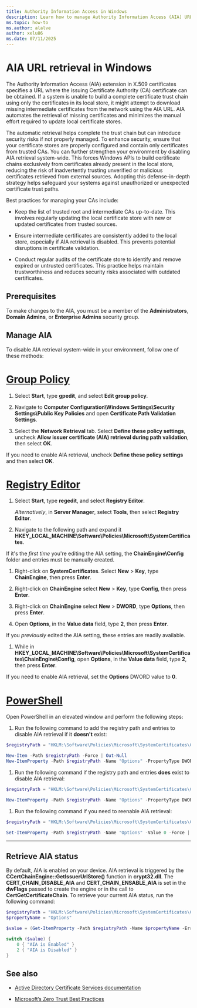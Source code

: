 ```yaml
---
title: Authority Information Access in Windows
description: Learn how to manage Authority Information Access (AIA) URL retrieval in Windows, ensuring certificate trust chains are built safely.
ms.topic: how-to
ms.author: alalve
author: xelu86
ms.date: 07/11/2025
---
```


# AIA URL retrieval in Windows

The Authority Information Access (AIA) extension in X.509 certificates specifies a URL where the issuing Certificate Authority (CA) certificate can be obtained. If a system is unable to build a complete certificate trust chain using only the certificates in its local store, it might attempt to download missing intermediate certificates from the network using the AIA URL. AIA automates the retrieval of missing certificates and minimizes the manual effort required to update local certificate stores.

The automatic retrieval helps complete the trust chain but can introduce security risks if not properly managed. To enhance security, ensure that your certificate stores are properly configured and contain only certificates from trusted CAs. You can further strengthen your environment by disabling AIA retrieval system-wide. This forces Windows APIs to build certificate chains exclusively from certificates already present in the local store, reducing the risk of inadvertently trusting unverified or malicious certificates retrieved from external sources. Adopting this defense-in-depth strategy helps safeguard your systems against unauthorized or unexpected certificate trust paths.

Best practices for managing your CAs include:

- Keep the list of trusted root and intermediate CAs up-to-date. This involves regularly updating the local certificate store with new or updated certificates from trusted sources.

- Ensure intermediate certificates are consistently added to the local store, especially if AIA retrieval is disabled. This prevents potential disruptions in certificate validation.

- Conduct regular audits of the certificate store to identify and remove expired or untrusted certificates. This practice helps maintain trustworthiness and reduces security risks associated with outdated certificates.

## Prerequisites

To make changes to the AIA, you must be a member of the **Administrators**, **Domain Admins**, or **Enterprise Admins** security group.

## Manage AIA

To disable AIA retrieval system-wide in your environment, follow one of these methods:

# [Group Policy](#tab/gp)

1. Select **Start**, type **gpedit**, and select **Edit group policy**.

1. Navigate to **Computer Configuration\Windows Settings\Security Settings\Public Key Policies** and open **Certificate Path Validation Settings**.

1. Select the **Network Retrieval** tab. Select **Define these policy settings**, uncheck **Allow issuer certificate (AIA) retrieval during path validation**, then select **OK**.

If you need to enable AIA retrieval, uncheck **Define these policy settings** and then select **OK**.

# [Registry Editor](#tab/registry)

1. Select **Start**, type **regedit**, and select **Registry Editor**.

   *Alternatively*, in **Server Manager**, select **Tools**, then select **Registry Editor**.

1. Navigate to the following path and expand it **HKEY_LOCAL_MACHINE\Software\Policies\Microsoft\SystemCertificates**.

If it's the *first time* you're editing the AIA setting, the **ChainEngine\Config** folder and entries must be manually created.

1. Right-click on **SystemCertificates**. Select **New** > **Key**, type **ChainEngine**, then press **Enter**.

1. Right-click on **ChainEngine** select **New** > **Key**, type **Config**, then press **Enter**.

1. Right-click on **ChainEngine** select **New** > **DWORD**, type **Options**, then press **Enter**.

1. Open **Options**, in the **Value data** field, type **2**, then press **Enter**.

If you *previously* edited the AIA setting, these entries are readily available.

1. While in **HKEY_LOCAL_MACHINE\Software\Policies\Microsoft\SystemCertificates\ChainEngine\Config**, open **Options**, in the **Value data** field, type **2**, then press **Enter**.

If you need to enable AIA retrieval, set the **Options** DWORD value to **0**.

# [PowerShell](#tab/powershell)

Open PowerShell in an elevated window and perform the following steps:

1. Run the following command to add the registry path and entries to disable AIA retrieval if it **doesn't** exist:

```powershell
$registryPath = "HKLM:\Software\Policies\Microsoft\SystemCertificates\ChainEngine\Config"

New-Item -Path $registryPath -Force | Out-Null
New-ItemProperty -Path $registryPath -Name "Options" -PropertyType DWORD -Value 2 -Force | Out-Null
```

1. Run the following command if the registry path and entries **does** exist to disable AIA retrieval:

```powershell
$registryPath = "HKLM:\Software\Policies\Microsoft\SystemCertificates\ChainEngine\Config"

New-ItemProperty -Path $registryPath -Name "Options" -PropertyType DWORD -Value 2 -Force | Out-Null
```

1. Run the following command if you need to reenable AIA retrieval:

```powershell
$registryPath = "HKLM:\Software\Policies\Microsoft\SystemCertificates\ChainEngine\Config"

Set-ItemProperty -Path $registryPath -Name "Options" -Value 0 -Force | Out-Null
```

---

## Retrieve AIA status

By default, AIA is enabled on your device. AIA retrieval is triggered by the **CCertChainEngine::GetIssuerUrlStore()** function in **crypt32.dll**. The **CERT_CHAIN_DISABLE_AIA** and **CERT_CHAIN_ENSABLE_AIA** is set in the **dwFlags** passed to create the engine or in the call to **CertGetCertificateChain**. To retrieve your current AIA status, run the following command:

```powershell
$registryPath = "HKLM:\Software\Policies\Microsoft\SystemCertificates\ChainEngine\Config"
$propertyName = "Options"

$value = (Get-ItemProperty -Path $registryPath -Name $propertyName -ErrorAction SilentlyContinue).$propertyName

switch ($value) {
    0 { "AIA is Enabled" }
    2 { "AIA is Disabled" }
}
```

## See also

- [Active Directory Certificate Services documentation](/windows-server/identity/ad-cs)

- [Microsoft’s Zero Trust Best Practices](/azure/security/fundamentals/zero-trust)
